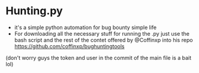 # Hunting.py

- it's a simple python automation for bug bounty simple life
- For downloading all the necessary stuff for running the .py just use the bash script and the rest of the contet offered by @Coffinxp into his repo https://github.com/coffinxp/bughuntingtools




(don't worry guys the token and user in the commit of the main file is a bait lol)
